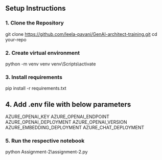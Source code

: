 ## Setup Instructions

### 1. Clone the Repository
git clone https://github.com/leela-pavani/GenAI-architect-training.git
cd your-repo

### 2. Create virtual environment 
python -m venv venv
venv\Scripts\activate

### 3. Install requirements
pip install -r requirements.txt

## 4. Add .env file with below parameters
AZURE_OPENAI_KEY 
AZURE_OPENAI_ENDPOINT
AZURE_OPENAI_DEPLOYMENT 
AZURE_OPENAI_VERSION 
AZURE_EMBEDDING_DEPLOYMENT
AZURE_CHAT_DEPLOYMENT

### 5. Run the respective notebook
python Assignment-2\assignment-2.py